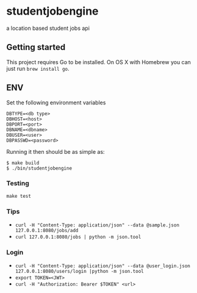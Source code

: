 # studentjobengine

a location based student jobs api

## Getting started

This project requires Go to be installed. On OS X with Homebrew you can just run `brew install go`.

## ENV

Set the following environment variables

```
DBTYPE=<db type>
DBHOST=<host>
DBPORT=<port>
DBNAME=<dbname>
DBUSER=<user>
DBPASSWD=<password>
```

Running it then should be as simple as:

```console
$ make build
$ ./bin/studentjobengine
```


### Testing

``make test``

### Tips

* ``curl -H "Content-Type: application/json" --data @sample.json 127.0.0.1:8080/jobs/add``
* ``curl 127.0.0.1:8080/jobs | python -m json.tool``

### Login

* ``curl -H "Content-Type: application/json" --data @user_login.json 127.0.0.1:8080/users/login |python -m json.tool``
* ``export TOKEN=<JWT>``
* ``curl -H "Authorization: Bearer $TOKEN" <url>``
